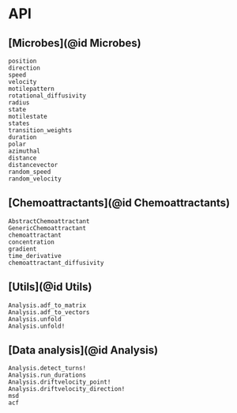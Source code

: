 # API

## [Microbes](@id Microbes)
```@docs
position
direction
speed
velocity
motilepattern
rotational_diffusivity
radius
state
motilestate
states
transition_weights
duration
polar
azimuthal
distance
distancevector
random_speed
random_velocity
```

## [Chemoattractants](@id Chemoattractants)
```@docs
AbstractChemoattractant
GenericChemoattractant
chemoattractant
concentration
gradient
time_derivative
chemoattractant_diffusivity
```

## [Utils](@id Utils)
```@docs
Analysis.adf_to_matrix
Analysis.adf_to_vectors
Analysis.unfold
Analysis.unfold!
```

## [Data analysis](@id Analysis)
```@docs
Analysis.detect_turns!
Analysis.run_durations
Analysis.driftvelocity_point!
Analysis.driftvelocity_direction!
msd
acf
```

